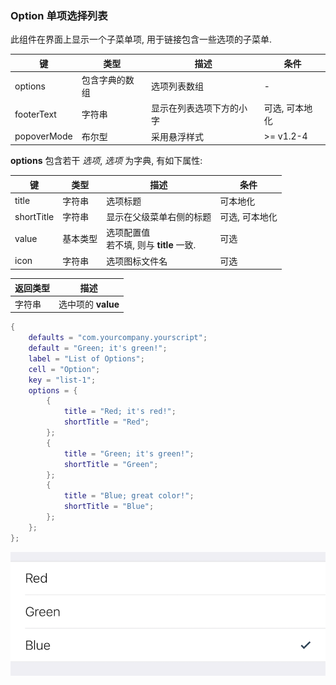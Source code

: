 ### Option 单项选择列表

此组件在界面上显示一个子菜单项, 用于链接包含一些选项的子菜单. 

|   键   |   类型   |   描述   |   条件   |
|--------|----------|----------|----------|
|options|包含字典的数组|选项列表数组|\-|
|footerText|字符串|显示在列表选项下方的小字|可选, 可本地化|
|popoverMode|布尔型|采用悬浮样式|\>= v1.2-4|

**options** 包含若干 *选项*, *选项* 为字典, 有如下属性: 

|   键   |   类型   |   描述   |   条件   |
|--------|----------|----------|----------|
|title|字符串|选项标题|可本地化|
|shortTitle|字符串|显示在父级菜单右侧的标题|可选, 可本地化|
|value|基本类型|选项配置值<br />若不填, 则与 **title** 一致.|可选|
|icon|字符串|选项图标文件名|可选|

|   返回类型   |   描述   |
|--------------|----------|
|字符串|选中项的 **value**|

``` lua
{
    defaults = "com.yourcompany.yourscript";
    default = "Green; it's green!";
    label = "List of Options";
    cell = "Option";
    key = "list-1";
    options = {
        {
            title = "Red; it's red!";
            shortTitle = "Red";
        };
        {
            title = "Green; it's green!";
            shortTitle = "Green";
        };
        {
            title = "Blue; great color!";
            shortTitle = "Blue";
        };
    };
};
```

![QQ20170916-182546@2x.png-23.3kB](Option/QQ20170916-182546@2x.png)
